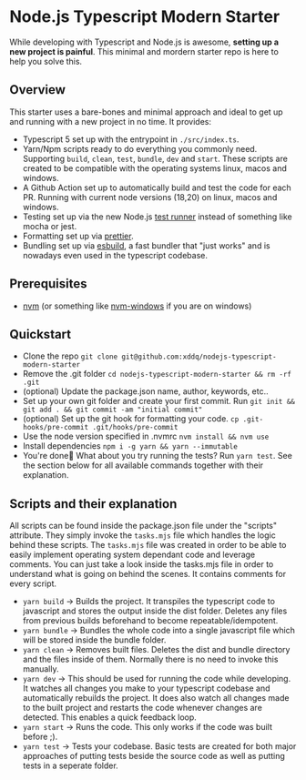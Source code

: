 # Node.js Typescript Modern Starter

While developing with Typescript and Node.js is awesome, **setting up a new
project is painful**.
This minimal and mordern starter repo is here to help you solve this.

## Overview

This starter uses a bare-bones and minimal approach and ideal to get up and
running with a new project in no time. It provides:

- Typescript 5 set up with the entrypoint in `./src/index.ts`.
- Yarn/Npm scripts ready to do everything you commonly need. Supporting `build`,
  `clean`, `test`, `bundle`, `dev` and `start`. These scripts are created to be
  compatible with the operating systems linux, macos and windows.
- A Github Action set up to automatically build and test the code for each PR.
  Running with current node versions (18,20) on linux, macos and windows.
- Testing set up via the new Node.js [test
  runner](https://nodejs.org/api/test.html#test-runner) instead of something
  like mocha or jest.
- Formatting set up via [prettier](https://prettier.io/).
- Bundling set up via [esbuild](https://esbuild.github.io/), a fast bundler that
  "just works" and is nowadays even used in the typescript codebase.

## Prerequisites

- [nvm](https://github.com/nvm-sh/nvm) (or something like
  [nvm-windows](https://github.com/coreybutler/nvm-windows) if you are on
  windows)

## Quickstart

- Clone the repo `git clone git@github.com:xddq/nodejs-typescript-modern-starter`
- Remove the .git folder `cd nodejs-typescript-modern-starter && rm -rf .git`
- (optional) Update the package.json name, author, keywords, etc..
- Set up your own git folder and create your first commit. Run `git init && git
add . && git commit -am "initial commit"`
- (optional) Set up the git hook for formatting your code. `cp
.git-hooks/pre-commit .git/hooks/pre-commit`
- Use the node version specified in .nvmrc `nvm install && nvm use`
- Install dependencies `npm i -g yarn && yarn --immutable`
- You're done🎉 What about you try running the tests? Run `yarn test`. See the
  section below for all available commands together with their explanation.

## Scripts and their explanation

All scripts can be found inside the package.json file under the "scripts"
attribute. They simply invoke the `tasks.mjs` file which handles the logic
behind these scripts. The `tasks.mjs` file was created in order to be able to
easily implement operating system dependant code and leverage comments. You can
just take a look inside the tasks.mjs file in order to understand what is going
on behind the scenes. It contains comments for every script.

- `yarn build` -> Builds the project. It transpiles the typescript code to
  javascript and stores the output inside the dist folder. Deletes any files
  from previous builds beforehand to become repeatable/idempotent.
- `yarn bundle` -> Bundles the whole code into a single javascript file which
  will be stored inside the bundle folder.
- `yarn clean` -> Removes built files. Deletes the dist and bundle directory and
  the files inside of them. Normally there is no need to invoke this manually.
- `yarn dev` -> This should be used for running the code while developing. It
  watches all changes you make to your typescript codebase and automatically
  rebuilds the project. It does also watch all changes made to the built project
  and restarts the code whenever changes are detected. This enables a quick
  feedback loop.
- `yarn start` -> Runs the code. This only works if the code was built before ;).
- `yarn test` -> Tests your codebase. Basic tests are created for both major
  approaches of putting tests beside the source code as well as putting tests in
  a seperate folder.

